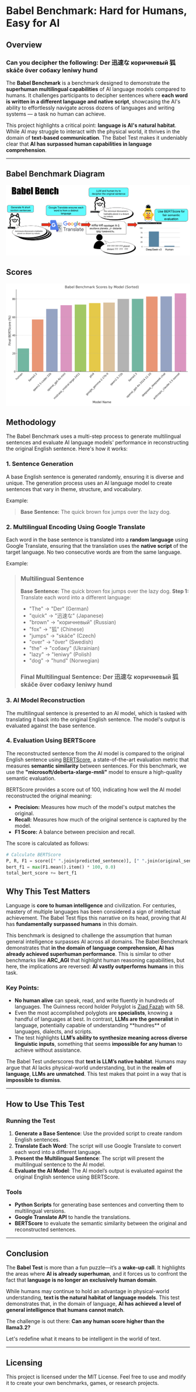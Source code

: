 # Babel Benchmark: Hard for Humans, Easy for AI

## Overview

### Can you decipher the following: Der 迅速な коричневый 狐 skáče över собаку leniwy hund

The **Babel Benchmark** is a benchmark designed to demonstrate the **superhuman multilingual capabilities** of AI language models compared to humans. It challenges participants to decipher sentences where **each word is written in a different language and native script**, showcasing the AI's ability to effortlessly navigate across dozens of languages and writing systems — a task no human can achieve.

This project highlights a critical point: **language is AI's natural habitat**. While AI may struggle to interact with the physical world, it thrives in the domain of **text-based communication**. The Babel Test makes it undeniably clear that **AI has surpassed human capabilities in language comprehension**.

---
## Babel Benchmark Diagram

![Babel Benchmark](imgs/babel_bench.png)

## Scores 

![Babel Benchmark Scores](imgs/sorted_scores_chart.png)

## Methodology

The Babel Benchmark uses a multi-step process to generate multilingual sentences and evaluate AI language models' performance in reconstructing the original English sentence. Here's how it works:

### 1. Sentence Generation

A base English sentence is generated randomly, ensuring it is diverse and unique. The generation process uses an AI language model to create sentences that vary in theme, structure, and vocabulary.

Example:

> **Base Sentence:** The quick brown fox jumps over the lazy dog.

### 2. Multilingual Encoding Using Google Translate

Each word in the base sentence is translated into a **random language** using Google Translate, ensuring that the translation uses the **native script** of the target language. No two consecutive words are from the same language.

Example:

> ### Multilingual Sentence
>
> **Base Sentence:** The quick brown fox jumps over the lazy dog.
> **Step 1:** Translate each word into a different language:
>
> - "The" -> "Der" (German)
> - "quick" -> "迅速な" (Japanese)
> - "brown" -> "коричневый" (Russian)
> - "fox" -> "狐" (Chinese)
> - "jumps" -> "skáče" (Czech)
> - "over" -> "över" (Swedish)
> - "the" -> "собаку" (Ukrainian)
> - "lazy" -> "leniwy" (Polish)
> - "dog" -> "hund" (Norwegian)
>
> ### Final Multilingual Sentence: Der 迅速な коричневый 狐 skáče över собаку leniwy hund

### 3. AI Model Reconstruction

The multilingual sentence is presented to an AI model, which is tasked with translating it back into the original English sentence. The model's output is evaluated against the base sentence.

### 4. Evaluation Using BERTScore

The reconstructed sentence from the AI model is compared to the original English sentence using [BERTScore](https://github.com/Tiiiger/bert_score), a state-of-the-art evaluation metric that measures **semantic similarity** between sentences. For this benchmark, we use the **"microsoft/deberta-xlarge-mnli"** model to ensure a high-quality semantic evaluation.

BERTScore provides a score out of 100, indicating how well the AI model reconstructed the original meaning:

- **Precision:** Measures how much of the model's output matches the original.
- **Recall:** Measures how much of the original sentence is captured by the model.
- **F1 Score:** A balance between precision and recall.

The score is calculated as follows:

```python
# Calculate BERTScore
P, R, F1 = score([" ".join(predicted_sentence)], [" ".join(original_sentence)], lang="en", rescale_with_baseline=True, model_type="microsoft/deberta-xlarge-mnli")
bert_f1 = max(F1.mean().item() * 100, 0.0)
total_bert_score += bert_f1
```

## Why This Test Matters

Language is **core to human intelligence** and civilization. For centuries, mastery of multiple languages has been considered a sign of intellectual achievement. The Babel Test flips this narrative on its head, proving that AI has **fundamentally surpassed humans** in this domain.

This benchmark is designed to challenge the assumption that human general intelligence surpasses AI across all domains. The Babel Benchmark demonstrates that **in the domain of language comprehension, AI has already achieved superhuman performance**. This is similar to other benchmarks like **ARC\_AGI** that highlight human reasoning capabilities, but here, the implications are reversed: **AI vastly outperforms humans** in this task.

### Key Points:

- **No human alive** can speak, read, and write fluently in hundreds of languages. The Guinness record holder Polyglot is [Ziad Fazah](https://en.wikipedia.org/wiki/Ziad_Fazah) with 58. 
- Even the most accomplished polyglots are **specialists**, knowing a handful of languages at best. In contrast, **LLMs are the generalist** in language, potentially capable of understanding \*\*hundres\*\* of languages, dialects, and scripts.
- The test highlights **LLM’s ability to synthesize meaning across diverse linguistic inputs**, something that seems **impossible for any human** to achieve without assistance.

The Babel Test underscores that **text is LLM’s native habitat**. Humans may argue that AI lacks physical-world understanding, but in the **realm of language**, **LLMs are unmatched**. This test makes that point in a way that is **impossible to dismiss**.

---

## How to Use This Test

### Running the Test

1. **Generate a Base Sentence**: Use the provided script to create random English sentences.
2. **Translate Each Word**: The script will use Google Translate to convert each word into a different language.
3. **Present the Multilingual Sentence**: The script will present the multilingual sentence to the AI model.
4. **Evaluate the AI Model**: The AI model’s output is evaluated against the original English sentence using BERTScore.

### Tools

- **Python Scripts** for generating base sentences and converting them to multilingual versions.
- **Google Translate API** to handle the translations.
- **BERTScore** to evaluate the semantic similarity between the original and reconstructed sentences.

---

## Conclusion

The **Babel Test** is more than a fun puzzle—it’s a **wake-up call**. It highlights the areas where **AI is already superhuman**, and it forces us to confront the fact that **language is no longer an exclusively human domain**.

While humans may continue to hold an advantage in physical-world understanding, **text is the natural habitat of language models**. This test demonstrates that, in the domain of language, **AI has achieved a level of general intelligence that humans cannot match**.

The challenge is out there: **Can any human score higher than the llama3.2?**

Let's redefine what it means to be intelligent in the world of text.

---

## Licensing

This project is licensed under the MIT License. Feel free to use and modify it to create your own benchmarks, games, or research projects.

